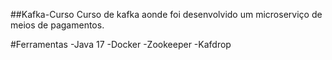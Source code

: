 ##Kafka-Curso
Curso de kafka aonde foi desenvolvido um microserviço de meios de pagamentos.

#Ferramentas
-Java 17
-Docker
-Zookeeper
-Kafdrop
